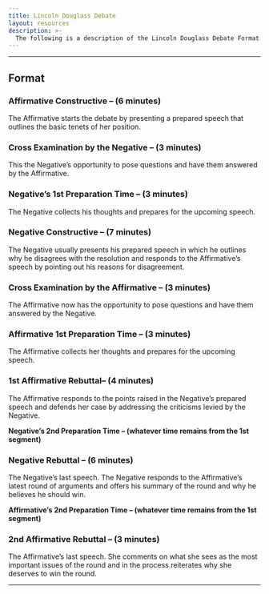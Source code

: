 ```yaml
---
title: Lincoln Douglass Debate
layout: resources
description: >-
  The following is a description of the Lincoln Douglass Debate Format.
---
```

---
## Format
### Affirmative Constructive – (6 minutes) 
The Affirmative starts the debate by presenting a prepared speech that outlines the basic tenets of her position.
### Cross Examination by the Negative – (3 minutes)
This the Negative’s opportunity to pose questions and have them answered by the Affirmative.
### Negative’s 1st Preparation Time – (3 minutes)
The Negative collects his thoughts and prepares for the upcoming speech.
### Negative Constructive – (7 minutes) 
The Negative usually presents his prepared speech in which he outlines why he disagrees with the resolution and responds to the 
Affirmative’s speech by pointing out his reasons for disagreement.
### Cross Examination by the Affirmative – (3 minutes) 
The Affirmative now has the opportunity to pose questions and have them answered by the Negative.
### Affirmative 1st Preparation Time – (3 minutes)
The Affirmative collects her thoughts and prepares for the upcoming speech.
### 1st Affirmative Rebuttal– (4 minutes) 
The Affirmative responds to the points raised in the Negative’s prepared speech and defends her case by 
addressing the criticisms levied by the Negative.

**Negative’s 2nd Preparation Time – (whatever time remains from the 1st segment)**
### Negative Rebuttal – (6 minutes)
The Negative’s last speech. The Negative responds
to the Affirmative’s latest round of arguments and offers his summary of the round
and why he believes he should win.

**Affirmative’s 2nd Preparation Time – (whatever time remains from the 1st segment)**
### 2nd Affirmative Rebuttal – (3 minutes) 
The Affirmative’s last speech. She comments on what she sees as the most important issues of 
the round and in the process reiterates why she deserves to win the round.

---